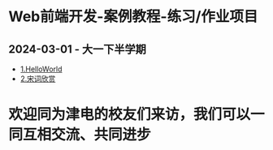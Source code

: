 # Web前端开发-案例教程-练习/作业项目
## 2024-03-01 - 大一下半学期
+ [1.HelloWorld](https://github.com/TukJiu/WebLearnProject/blob/main/1.HelloWorld.html)
+ [2.宋词欣赏](https://github.com/TukJiu/WebLearnProject/blob/main/2.scxs.html)
# 欢迎同为津电的校友们来访，我们可以一同互相交流、共同进步
